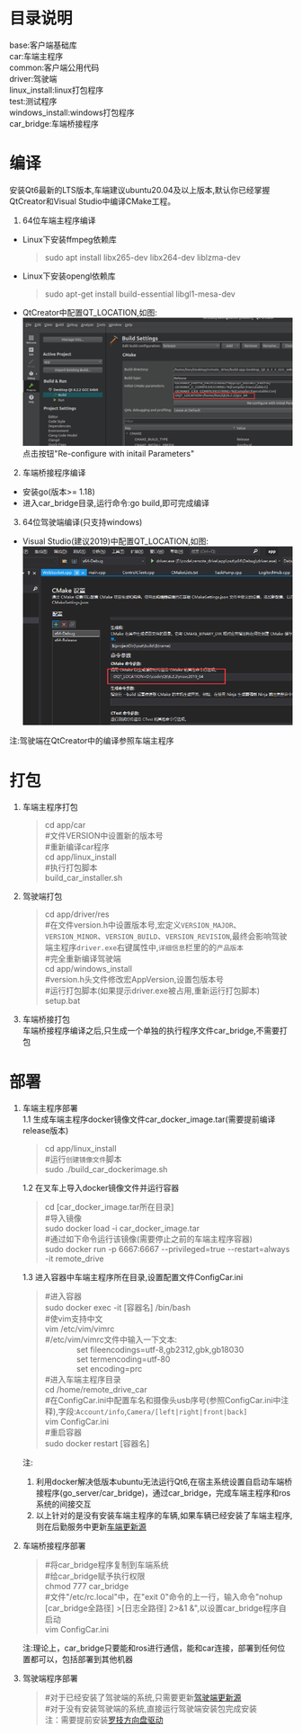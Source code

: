# 目录说明  
base:客户端基础库  
car:车端主程序    
common:客户端公用代码  
driver:驾驶端  
linux_install:linux打包程序  
test:测试程序  
windows_install:windows打包程序  
car_bridge:车端桥接程序  
# 编译 
安装Qt6最新的LTS版本,车端建议ubuntu20.04及以上版本,默认你已经掌握QtCreator和Visual Studio中编译CMake工程。
1. 64位车端主程序编译
- Linux下安装ffmpeg依赖库
    >sudo apt install libx265-dev libx264-dev liblzma-dev
- Linux下安装opengl依赖库
    >sudo apt-get install build-essential libgl1-mesa-dev
- QtCreator中配置QT_LOCATION,如图:  
![avatar](doc/readme_pic/linux1.png)  
点击按钮"Re-configure with initail Parameters"
2. 车端桥接程序编译    
- 安装go(版本>= 1.18)  
- 进入car_bridge目录,运行命令:go build,即可完成编译  
3. 64位驾驶端编译(只支持windows)  
- Visual Studio(建议2019)中配置QT_LOCATION,如图:  
![avatar](doc/readme_pic/windows1.png)  

注:驾驶端在QtCreator中的编译参照车端主程序  

# 打包  
1. 车端主程序打包
    >cd app/car  
    >\#文件VERSION中设置新的版本号  
    >\#重新编译car程序   
    >cd app/linux_install  
    >\#执行打包脚本  
    >build_car_installer.sh  
1. 驾驶端打包  
    >cd app/driver/res  
    >\#在文件version.h中设置版本号,宏定义`VERSION_MAJOR`、`VERSION_MINOR`、`VERSION_BUILD`、`VERSION_REVISION`,最终会影响驾驶端主程序`driver.exe`右键属性中,`详细信息`栏里的的`产品版本`  
    >\#完全重新编译驾驶端  
    >cd app/windows_install  
    >\#version.h头文件修改宏AppVersion,设置包版本号  
    >\#运行打包脚本(如果提示driver.exe被占用,重新运行打包脚本)  
    >setup.bat  
1. 车端桥接打包  
    车端桥接程序编译之后,只生成一个单独的执行程序文件car_bridge,不需要打包  

# 部署  
1. 车端主程序部署  
    1.1 生成车端主程序docker镜像文件car_docker_image.tar(需要提前编译release版本)    
    >cd app/linux_install  
    >\#运行`创建镜像文件`脚本    
    >sudo ./build_car_dockerimage.sh 

    1.2 在叉车上导入docker镜像文件并运行容器  
    >cd [car_docker_image.tar所在目录]  
    >\#导入镜像  
    >sudo docker load -i car_docker_image.tar  
    >\#通过如下命令运行该镜像(需要停止之前的车端主程序容器)    
    >sudo docker run -p 6667:6667 --privileged=true --restart=always -it remote_drive

    1.3 进入容器中车端主程序所在目录,设置配置文件ConfigCar.ini  
    >\#进入容器  
    >sudo docker exec -it [容器名] /bin/bash  
    >\#使vim支持中文  
    >vim /etc/vim/vimrc      
    >\#/etc/vim/vimrc文件中输入一下文本:    
    >&emsp;&emsp;&emsp;&emsp;set fileencodings=utf-8,gb2312,gbk,gb18030  
    >&emsp;&emsp;&emsp;&emsp;set termencoding=utf-80  
    >&emsp;&emsp;&emsp;&emsp;set encoding=prc   
    >\#进入车端主程序目录  
    >cd /home/remote_drive_car<br />
    >\#在ConfigCar.ini中配置车名和摄像头usb序号(参照ConfigCar.ini中注释),字段:`Account/info`,`Camera/[left|right|front|back]`  
    >vim ConfigCar.ini  
    >\#重启容器  
    >sudo docker restart [容器名]

    注:
    1. 利用docker解决低版本ubuntu无法运行Qt6,在宿主系统设置自启动车端桥接程序(go_server/car_bridge)，通过car_bridge，完成车端主程序和ros系统的间接交互  
    1. 以上针对的是没有安装车端主程序的车辆,如果车辆已经安装了车端主程序,则在后勤服务中更新[车端更新源](../go_server/README.md)  
1. 车端桥接程序部署  
    >\#将car_bridge程序复制到车端系统  
    >\#给car_bridge赋予执行权限  
    >chmod 777 car_bridge    
    >\#文件"/etc/rc.local"中，在"exit 0"命令的上一行，输入命令"nohup [car_bridge全路径] >[日志全路径] 2>&1 &",以设置car_bridge程序自启动   
    >vim ConfigCar.ini

    注:理论上，car_bridge只要能和ros进行通信，能和car连接，部署到任何位置都可以，包括部署到其他机器  
1. 驾驶端程序部署  
    >\#对于已经安装了驾驶端的系统,只需要更新[驾驶端更新源](../go_server/README.md)  
    >\#对于没有安装驾驶端的系统,直接运行驾驶端安装包完成安装  
    注：需要提前安装[罗技方向盘驱动](https://download01.logi.com/web/ftp/pub/techsupport/gaming/lghub_installer.exe)